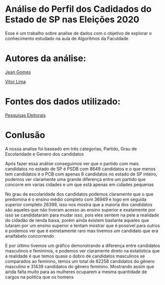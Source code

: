 # Análise do Perfil dos Cadidados do Estado de SP nas Eleições 2020
Esse é um trabalho sobre analise de dados com o objetivo de explorar o conhecimento estudado na aula de Algoritmos da Faculdade

# Autores da análise:

[Jean Gomes](https://github.com/jeangomes3)

[Vitor Lima](https://github.com/VilRL)

# Fontes dos dados utilizado:

[Pesquisas Eleitorais](https://www.tse.jus.br/hotsites/pesquisas-eleitorais/candidatos.html)

# Conlusão
A nossa analise foi baseado em três categorias, Partido, Grau de Escolaridade e Genero dos candidatos

Após fazer essa análise conseguimos ver que o partido com mais candidatos no estado de SP é PSDB com 8649 candidatos e o que menos tem candidatos é o PCB com apenas 6 candidatos no estado de SP inteiro, podemos ver claramente uma grande diferença entre um partido que concorre em varias cidades e um que está apenas em cidades pequenas

No grau de escolaridade dos candidatos podemos claramente que o que predomina é o ensino médio completo com 36949 e logo em seguida superior completo 26399, isso nos mostra que a maioria dos candidatos são aqueles que não tiveram acesso ao ensino superior e exatamente por isso se candidataram para mudar isso, pois eles sentem na pele a realidade do cidadão de renda baixa, porém ainda existem bastante aqueles que lutaram por um ensino superior e tentam mostrar que é possível para outros e podemos ver que é extretamente raro mas tivemos um candidato que era analfabeto concorrendo

E por último tivemos um gráfico demonstrando a diferença entre candidatos masculinos e femininos, e podemos ver claramente direto na estatística que a realidade é que temos quase o dobro de candidatos masculinos se comparados ao feminino, temos um total de 62258 candidatos do gênero masculino e 31439 candidatos do gênero feminino. Mostrando assim que ainda falta muito para as mulheres ocuparem a mesma quantidade de cargos na politica que os homens
